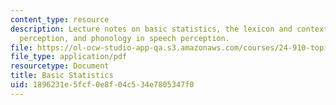 ```yaml
---
content_type: resource
description: Lecture notes on basic statistics, the lexicon and context in speech
  perception, and phonology in speech perception.
file: https://ol-ocw-studio-app-qa.s3.amazonaws.com/courses/24-910-topics-in-linguistic-theory-laboratory-phonology-spring-2007/1896231e5fcf0e8f04c534e7805347f0_lec9_1_stats.pdf
file_type: application/pdf
resourcetype: Document
title: Basic Statistics
uid: 1896231e-5fcf-0e8f-04c5-34e7805347f0
---
```

